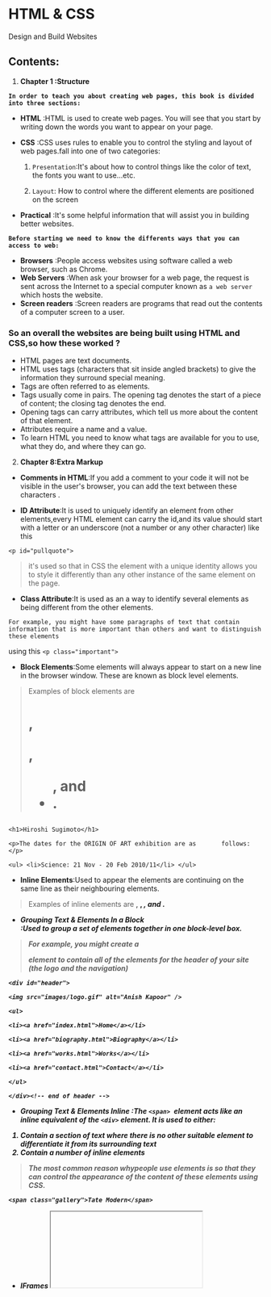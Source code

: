 # **HTML & CSS**
Design and Build Websites

## Contents:

1. **Chapter 1 :Structure** 

**```In order to teach you about creating web pages,
this book is divided into three sections:```**
 
+ **HTML** :HTML is used to create web pages. You will see that you start by writing down the words you want to appear
on your page.

+ **CSS** :CSS uses rules to enable you to control the styling and layout of web pages.fall into one of two categories:


  1. `Presentation`:It's about how to control things like the color of text, the fonts you want to use...etc. 

  2. `Layout`: How to control where the different elements               are positioned on the screen

+ **Practical** :It's some helpful information that will assist you in building better websites.

**```Before starting we need to know the differents ways that you can access to web:```**

+ **Browsers** :People access websites using software called a web browser, such as Chrome. 
+ **Web Servers** :When ask your browser for a web page, the request is sent across the Internet to a special
computer known as `a web server` which hosts the website.
+ **Screen readers** :Screen readers are programs that read out the contents of a computer screen to a user.

### So an overall the websites are being built using HTML and CSS,so how these worked ?

+ HTML pages are text documents.
+ HTML uses tags (characters that sit inside angled brackets) to give the information they surround special meaning.
+ Tags are often referred to as elements.
+ Tags usually come in pairs. The opening tag denotes
the start of a piece of content; the closing tag denotes
the end.
+ Opening tags can carry attributes, which tell us more
about the content of that element.
+ Attributes require a name and a value.
+ To learn HTML you need to know what tags are
available for you to use, what they do, and where they
can go.


2. **Chapter 8:Extra Markup**

- **Comments in HTML**:If you add a comment to your code it will not be visible in the user's browser, you can add the text between these characters <!-- -->.


- **ID Attribute**:It is used to uniquely identify an element
from other elements,every HTML element can carry
the id,and its value should start with a letter or an underscore (not a number or any other character) like this

`<p id="pullquote">`

>it's used so that in CSS the element with a
unique identity allows you to style it differently than any other instance of the same element on the page.

- **Class Attribute**:It is used as an a way to identify several elements as being different from the other elements.

`For example, you might have some paragraphs of text that contain information that is more important than others and want to distinguish these elements`

using this `<p class="important">`


- **Block Elements**:Some elements will always appear to start on a new line in the browser window. These are
known as block level elements.

>Examples of block elements are <h1>, <p>, <ul>, and <li>.

`<h1>Hiroshi Sugimoto</h1>`

`<p>The dates for the ORIGIN OF ART exhibition are as       follows:</p>`

`<ul> <li>Science: 21 Nov - 20 Feb 2010/11</li> </ul>`


- **Inline Elements**:Used to appear the elements are continuing on the same line as their neighbouring elements.

>Examples of inline elements are <a>, <b>, <em>, and <img>.


- **Grouping Text & Elements In a Block <div>**:Used to
group a set of elements together in one block-level box.

>For example, you might create a <div> element to contain all of the elements for the header of your site (the logo and the navigation)

`<div id="header">`

`<img src="images/logo.gif" alt="Anish Kapoor" />`

`<ul>`

 `<li><a href="index.html">Home</a></li>`

 `<li><a href="biography.html">Biography</a></li>`

 `<li><a href="works.html">Works</a></li>`

 `<li><a href="contact.html">Contact</a></li>`

`</ul>`

`</div><!-- end of header -->`


- **Grouping Text & Elements Inline <span>**:The `<span> `element acts like an inline equivalent of the `<div>` element. It is used to either:
1. Contain a section of text
where there is no other suitable
element to differentiate it from
its surrounding text
2. Contain a number of inline
elements
>The most common reason whypeople use <span> elements is so that they can control the appearance of the content of these elements using CSS.

 `<span class="gallery">Tate Modern</span>` 

 - **IFrames <iframe>**: An iframe is like a little window
that has been cut into your page — and in that window you
can see another page. The term iframe is an abbreviation of inline frame.

`<iframe`

`width="450"`

`height="350"`

`src="http://maps.google.co.uk/maps?q=moma+new+york`

`&amp;output=embed">`

`</iframe>`

>**src**:The src attribute specifies the URL of the page to show in the frame.
**height**:The height attribute specifies the height of the iframe in pixels.
**width**:The width attribute specifies the width of the iframe in pixels
**scrolling**:The scrolling attribute will not be supported in HTML5
**frameborder**:The frameborder attribute will not be supported in HTML5.

**Information About Your Pages**

**<meta>**
The <meta> element lives inside the <head> element and
contains information about that web page.And it is not visible to users.

>For example:

`<head>`
 `<title>Information About Your Pages</title>`
 `<meta name="description"`
 `content="An Essay on Installation Art" />`
 `<meta name="keywords"`
 `content="installation, art, opinion" />`
 `<meta name="robots"`
 `content="nofollow" />`
 `<meta http-equiv="author"`
 `content="Jon Duckett" />`
 `<meta http-equiv="pragma"`
 `content="no-cache" />`
 `<meta http-equiv="expires"`
 `content="Fri, 04 Apr 2014 23:59:59 GMT" />`
`</head>`


### Overall abou extra markup:

+ DOCTYPES tell browsers which version of HTML you are using.
+ You can add comments to your code between the <!-- and --> markers.
+ The id and class attributes allow you to identify particular elements.
+ The <div> and <span> elements allow you to group
block-level and inline elements together.
+ <iframes> cut windows into your web pages through
which other pages can be displayed.
+ The <meta> tag allows you to supply all kinds of
information about your web page.
+ Escape characters are used to include special
characters in your pages such as <, >, and ©.

### An overall example of extra markup:

`<!DOCTYPE html PUBLIC`
`"-//W3C//DTD HTML 4.01 Transitional//EN"`
`"http://www.w3.org/TR/html4/loose.dtd">`
`<html>`
`<head>`
 `<meta name="description" content="Telephone, email`
 `and directions for The Art Bookshop, London, UK" />`
 `<title>Contact The Art Bookshop, London UK</title>`
`</head>`
`<body>`
 `<div id="header">`
 `<h1>The Art Book Shop</h1>`
 `<ul>`
 `<li><a href="index.html">home</a></li>`
 `<li><a href="index.html">new publications</a>`
 `</li>`
 `<li class="current-page">`
 `<a href="index.html">contact</a></li>`
 `</ul>`
 `</div><!-- end header -->`
 `<div id="content">`
 `<p>Charing Cross Road, London, WC2, UK</p>`
 `<p><span class="contact">Telephone</span>`
 `0207 946 0946</p>`
 `<p><span class="contact">Email</span>`
 `<a href="mailto:books@example.com">`
 `books@example.com</a></p>`
 `<iframe width="425" height="275" frameborder="0"`
 `scrolling="no" marginheight="0" marginwidth="0"`
 `src="http://maps.google.co.uk/maps?f=q&amp;`
 `source=s_q&amp;hl=en&amp;geocode=&amp;`
 `q=charing+cross+road+london&amp;output=embed">`
 `</iframe>`
 `</div><!-- end content -->`
 `<p>&copy; The Art Bookshop</p>`
`</body>`
`</html>`


3. **Chapter 17:HTML layout**

+ The new HTML5 elements indicate the purpose of different parts of a web page and help to describe its structure.
+ The new elements provide clearer code (compared with using multiple <div> elements).
+ Older browsers that do not understand HTML5 elements need to be told which elements are block-level elements.
+ To make HTML5 elements work in Internet Explorer 8
(and older versions of IE), extra JavaScript is needed,
which is available free from Google.


4. **Chapter 18:Prossess & design**

+ It's important to understand who your target audience
is, why they would come to your site, what information
they want to find and when they are likely to return.
+ Site maps allow you to plan the structure of a site.
+ Wireframes allow you to organize the information that
will need to go on each page.
+ Design is about communication. Visual hierarchy helps
visitors understand what you are trying to tell them.
+ You can differentiate between pieces of information
using size, color, and style.
+ You can use grouping and similarity to help simplify
the information you present.




**References:**

@Jon Duckett/[HTML & CSS
](file:///D:/ltuc/code%20102/HTML%20CSS.pdf)